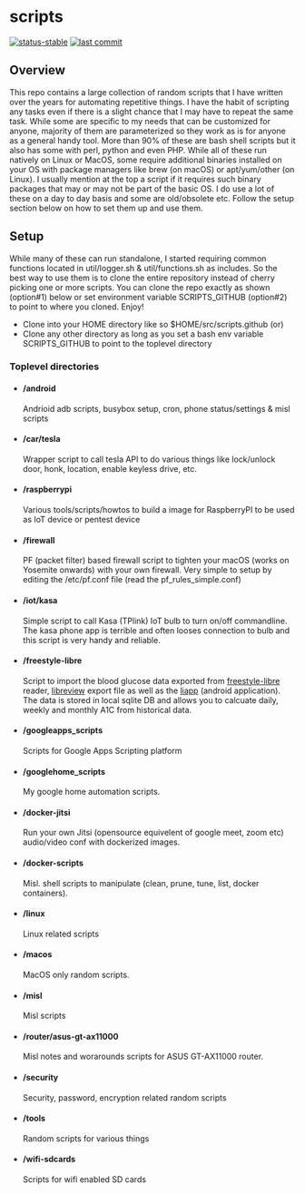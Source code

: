 # scripts
[![status-stable](https://img.shields.io/badge/status-stable-green.svg)](https://github.com/aselvan/scripts)
[![last commit](https://img.shields.io/github/last-commit/aselvan/scripts)](https://github.com/aselvan/scripts)

## Overview
This repo contains a large collection of random scripts that I have written over the years for automating repetitive things. I have the habit of scripting any tasks even if there is a slight chance that I may have to repeat the same task. While some are specific to my needs that can be customized for anyone, majority of them are parameterized so they work as is for anyone as a general handy tool. More than 90% of these are bash shell scripts but it also has some with perl, python and even PHP. While all of these run natively on Linux or MacOS, some require additional binaries installed on your OS with package managers like brew (on macOS) or apt/yum/other (on Linux). I usually mention at the top a script if it requires such binary packages that may or may not be part of the basic OS. I do use a lot of these on a day to day basis and some are old/obsolete etc. Follow the setup section below on how to set them up and use them.

## Setup
While many of these can run standalone, I started requiring common functions located in util/logger.sh & util/functions.sh as includes. So the best way to use them is to clone the entire repository instead of cherry picking one or more scripts. You can clone the repo exactly as shown (option#1) below or set environment variable SCRIPTS_GITHUB (option#2) to point to where you cloned. Enjoy!

- Clone into your HOME directory like so $HOME/src/scripts.github (or)
- Clone any other directory as long as you set a bash env variable SCRIPTS_GITHUB to point to the toplevel directory


### Toplevel directories

- #### /android
  Andrioid adb scripts, busybox setup, cron, phone status/settings & misl scripts

- #### /car/tesla
  Wrapper script to call tesla API to do various things like lock/unlock door, honk, location, enable keyless drive, etc.

- #### /raspberrypi
  Various tools/scripts/howtos to build a image for RaspberryPI to be used as IoT device or pentest device

- #### /firewall
  PF (packet filter) based firewall script to tighten your macOS (works on Yosemite onwards) with your own firewall. Very simple to setup by editing the /etc/pf.conf file (read the pf_rules_simple.conf)

- #### /iot/kasa
  Simple script to call Kasa (TPlink) IoT bulb to turn on/off commandline. The kasa phone app is terrible and often looses connection to bulb and this script is very handy and reliable.
 
- #### /freestyle-libre 
  Script to import the blood glucose data exported from [freestyle-libre](https://www.freestylelibre.us/) reader, [libreview](https://libreview.com) export file as well as the [liapp](https://play.google.com/store/apps/details?id=de.cm.liapp&hl=en_US) (android application). The data is stored in local sqlite DB and allows you to calcuate daily, weekly and monthly A1C from historical data. 

- #### /googleapps_scripts
  Scripts for Google Apps Scripting platform

- #### /googlehome_scripts
  My google home automation scripts.

- #### /docker-jitsi
  Run your own Jitsi (opensource equivelent of google meet, zoom etc) audio/video conf with dockerized images.

- #### /docker-scripts
  Misl. shell scripts to manipulate (clean, prune, tune, list, docker containers).

- #### /linux
  Linux related scripts
  
- #### /macos
  MacOS only random scripts.

- #### /misl
  Misl scripts 

- #### /router/asus-gt-ax11000
  Misl notes and worarounds scripts for ASUS GT-AX11000 router. 
  
- #### /security
  Security, password, encryption related random scripts

- #### /tools
  Random scripts for various things

- #### /wifi-sdcards
  Scripts for wifi enabled SD cards


